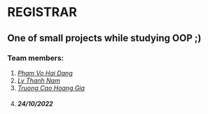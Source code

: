 # REGISTRAR 
## One of small projects while studying OOP ;)
### Team members:
1. [*Pham Vo Hai Dang*](https://www.facebook.com/pvhd.me)
2. [*Ly Thanh Nam*](https://www.facebook.com/profile.php?id=100014062779380)
3. [*Truong Cao Hoang Gia*](https://facebook.com/nhatthien.truonghoang)
4. ##### **24/10/2022**
